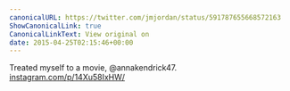 ```yaml
---
canonicalURL: https://twitter.com/jmjordan/status/591787655668572163
ShowCanonicalLink: true
CanonicalLinkText: View original on
date: 2015-04-25T02:15:46+00:00
---
```

Treated myself to a movie, @annakendrick47. [instagram.com/p/14Xu58IxHW/](https://instagram.com/p/14Xu58IxHW/)
